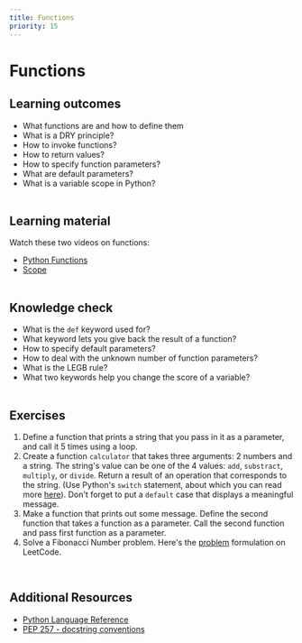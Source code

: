 ```yaml
---
title: Functions
priority: 15
---
```


# Functions

## Learning outcomes

- What functions are and how to define them
- What is a DRY principle?
- How to invoke functions?
- How to return values?
- How to specify function parameters?
- What are default parameters?
- What is a variable scope in Python?
  <br><br>

## Learning material

Watch these two videos on functions:

- [Python Functions](https://www.youtube.com/watch?v=9Os0o3wzS_I&list=PL-osiE80TeTt2d9bfVyTiXJA-UTHn6WwU&index=8)
- [Scope](https://www.youtube.com/watch?v=QVdf0LgmICw&ab_channel=CoreySchafer)
  <br><br>

## Knowledge check

- What is the `def` keyword used for?
- What keyword lets you give back the result of a function?
- How to specify default parameters?
- How to deal with the unknown number of function parameters?
- What is the LEGB rule?
- What two keywords help you change the score of a variable?
  <br><br>

## Exercises

1. Define a function that prints a string that you pass in it as a parameter, and call it 5 times using a loop.
2. Create a function `calculator` that takes three arguments: 2 numbers and a string. The string's value can be one of the 4 values: `add`, `substract`, `multiply`, or `divide`. Return a result of an operation that corresponds to the string. (Use Python's `switch` statement, about which you can read more [here](https://www.freecodecamp.org/news/python-switch-statement-switch-case-example/)). Don't forget to put a `default` case that displays a meaningful message.
3. Make a function that prints out some message. Define the second function that takes a function as a parameter. Call the second function and pass first function as a parameter.
4. Solve a Fibonacci Number problem. Here's the [problem](https://leetcode.com/problems/fibonacci-number/) formulation on LeetCode.

<br>

## Additional Resources

- [Python Language Reference](https://docs.python.org/3/reference/index.html)
- [PEP 257 - docstring conventions](https://peps.python.org/pep-0257/)
